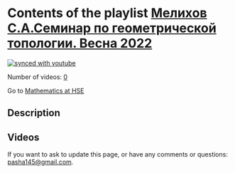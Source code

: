 # Contents of the playlist [Мелихов С.А.Семинар по геометрической топологии. Весна 2022](https://www.youtube.com/playlist?list=PLq3E5oubNNoD6EKMJocrUi2BFt7AiYlxI)

[![synced with youtube](https://img.shields.io/github/last-commit/mathphysschool/mathphysschool.github.io/autoupdate1?label=synced%20with%20youtube)](https://github.com/mathphysschool/mathphysschool.github.io/commits/autoupdate1)

Number of videos: [0](#videos)

Go to [Mathematics at HSE](../README.md)

## Description



## Videos



 If you want to ask to update this page, or have any comments or questions: <pasha145@gmail.com>.